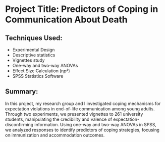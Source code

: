 # Project Title: Predictors of Coping in Communication About Death

## Techniques Used:
- Experimental Design
- Descriptive statistics
- Vignettes study
- One-way and two-way ANOVAs
- Effect Size Calculation (ηp²)
- SPSS Statistics Software

## Summary:
In this project, my research group and I investigated coping mechanisms for expectation violations in end-of-life communication among young adults. Through two experiments, we presented vignettes to 261 university students, manipulating the credibility and valence of expectation-disconfirming information. Using one-way and two-way ANOVAs in SPSS, we analyzed responses to identify predictors of coping strategies, focusing on immunization and accommodation outcomes.
